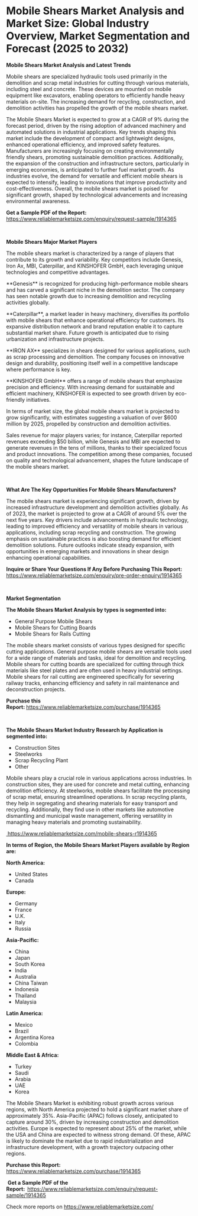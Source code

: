 <p><h1>Mobile Shears Market Analysis and Market Size: Global Industry Overview, Market Segmentation and Forecast (2025 to 2032)</h1></p><p><strong>Mobile Shears Market Analysis and Latest Trends</strong></p>
<p><p>Mobile shears are specialized hydraulic tools used primarily in the demolition and scrap metal industries for cutting through various materials, including steel and concrete. These devices are mounted on mobile equipment like excavators, enabling operators to efficiently handle heavy materials on-site. The increasing demand for recycling, construction, and demolition activities has propelled the growth of the mobile shears market.</p><p>The Mobile Shears Market is expected to grow at a CAGR of 9% during the forecast period, driven by the rising adoption of advanced machinery and automated solutions in industrial applications. Key trends shaping this market include the development of compact and lightweight designs, enhanced operational efficiency, and improved safety features. Manufacturers are increasingly focusing on creating environmentally friendly shears, promoting sustainable demolition practices. Additionally, the expansion of the construction and infrastructure sectors, particularly in emerging economies, is anticipated to further fuel market growth. As industries evolve, the demand for versatile and efficient mobile shears is expected to intensify, leading to innovations that improve productivity and cost-effectiveness. Overall, the mobile shears market is poised for significant growth, shaped by technological advancements and increasing environmental awareness.</p></p>
<p><strong>Get a Sample PDF of the Report:&nbsp;</strong> <a href="https://www.reliablemarketsize.com/enquiry/request-sample/1914365?utm_campaign=2464&utm_medium=2&utm_source=Github&utm_content=ia&utm_term=20022025&utm_id=mobile-shears">https://www.reliablemarketsize.com/enquiry/request-sample/1914365</a></p>
<p>&nbsp;</p>
<p><strong>Mobile Shears Major Market Players</strong></p>
<p><p>The mobile shears market is characterized by a range of players that contribute to its growth and variability. Key competitors include Genesis, Iron Ax, MBI, Caterpillar, and KINSHOFER GmbH, each leveraging unique technologies and competitive advantages.</p><p>**Genesis** is recognized for producing high-performance mobile shears and has carved a significant niche in the demolition sector. The company has seen notable growth due to increasing demolition and recycling activities globally. </p><p>**Caterpillar**, a market leader in heavy machinery, diversifies its portfolio with mobile shears that enhance operational efficiency for customers. Its expansive distribution network and brand reputation enable it to capture substantial market share. Future growth is anticipated due to rising urbanization and infrastructure projects.</p><p>**IRON AX** specializes in shears designed for various applications, such as scrap processing and demolition. The company focuses on innovative design and durability, positioning itself well in a competitive landscape where performance is key.</p><p>**KINSHOFER GmbH** offers a range of mobile shears that emphasize precision and efficiency. With increasing demand for sustainable and efficient machinery, KINSHOFER is expected to see growth driven by eco-friendly initiatives.</p><p>In terms of market size, the global mobile shears market is projected to grow significantly, with estimates suggesting a valuation of over $600 million by 2025, propelled by construction and demolition activities. </p><p>Sales revenue for major players varies; for instance, Caterpillar reported revenues exceeding $50 billion, while Genesis and MBI are expected to generate revenues in the tens of millions, thanks to their specialized focus and product innovations. The competition among these companies, focused on quality and technological advancement, shapes the future landscape of the mobile shears market.</p></p>
<p>&nbsp;</p>
<p><strong>What Are The Key Opportunities For Mobile Shears Manufacturers?</strong></p>
<p><p>The mobile shears market is experiencing significant growth, driven by increased infrastructure development and demolition activities globally. As of 2023, the market is projected to grow at a CAGR of around 5% over the next five years. Key drivers include advancements in hydraulic technology, leading to improved efficiency and versatility of mobile shears in various applications, including scrap recycling and construction. The growing emphasis on sustainable practices is also boosting demand for efficient demolition solutions. Future outlooks indicate steady expansion, with opportunities in emerging markets and innovations in shear design enhancing operational capabilities.</p></p>
<p><strong>Inquire or Share Your Questions If Any Before Purchasing This Report:</strong> <a href="https://www.reliablemarketsize.com/enquiry/pre-order-enquiry/1914365?utm_campaign=2464&utm_medium=2&utm_source=Github&utm_content=ia&utm_term=20022025&utm_id=mobile-shears">https://www.reliablemarketsize.com/enquiry/pre-order-enquiry/1914365</a></p>
<p>&nbsp;</p>
<p><strong>Market Segmentation</strong></p>
<p><strong>The Mobile Shears Market Analysis by types is segmented into:</strong></p>
<p><ul><li>General Purpose Mobile Shears</li><li>Mobile Shears for Cutting Boards</li><li>Mobile Shears for Rails Cutting</li></ul></p>
<p><p>The mobile shears market consists of various types designed for specific cutting applications. General purpose mobile shears are versatile tools used for a wide range of materials and tasks, ideal for demolition and recycling. Mobile shears for cutting boards are specialized for cutting through thick materials like steel plates and are often used in heavy industrial settings. Mobile shears for rail cutting are engineered specifically for severing railway tracks, enhancing efficiency and safety in rail maintenance and deconstruction projects.</p></p>
<p><strong>Purchase this Report:&nbsp;</strong><a href="https://www.reliablemarketsize.com/purchase/1914365?utm_campaign=2464&utm_medium=2&utm_source=Github&utm_content=ia&utm_term=20022025&utm_id=mobile-shears">https://www.reliablemarketsize.com/purchase/1914365</a></p>
<p>&nbsp;</p>
<p><strong>The Mobile Shears Market Industry Research by Application is segmented into:</strong></p>
<p><ul><li>Construction Sites</li><li>Steelworks</li><li>Scrap Recycling Plant</li><li>Other</li></ul></p>
<p><p>Mobile shears play a crucial role in various applications across industries. In construction sites, they are used for concrete and metal cutting, enhancing demolition efficiency. At steelworks, mobile shears facilitate the processing of scrap metal, ensuring streamlined operations. In scrap recycling plants, they help in segregating and shearing materials for easy transport and recycling. Additionally, they find use in other markets like automotive dismantling and municipal waste management, offering versatility in managing heavy materials and promoting sustainability.</p></p>
<p><a href="https://www.reliablemarketsize.com/mobile-shears-r1914365?utm_campaign=2464&utm_medium=2&utm_source=Github&utm_content=ia&utm_term=20022025&utm_id=mobile-shears">&nbsp;https://www.reliablemarketsize.com/mobile-shears-r1914365</a></p>
<p><strong>In terms of Region, the Mobile Shears Market Players available by Region are:</strong></p>
<p>
    <p> <strong> North America: </strong>
        <ul>
            <li>United States</li>
            <li>Canada</li>
        </ul>
        </p> 
    <p> <strong> Europe: </strong>
        <ul>
            <li>Germany</li>
            <li>France</li>
            <li>U.K.</li>
            <li>Italy</li>
            <li>Russia</li>
        </ul>
        </p> 
    <p> <strong> Asia-Pacific: </strong>
        <ul>
            <li>China</li>
            <li>Japan</li>
            <li>South Korea</li>
            <li>India</li>
            <li>Australia</li>
            <li>China Taiwan</li>
            <li>Indonesia</li>
            <li>Thailand</li>
            <li>Malaysia</li>
        </ul>
        </p> 
    <p> <strong> Latin America: </strong>
        <ul>
            <li>Mexico</li>
            <li>Brazil</li>
            <li>Argentina Korea</li>
            <li>Colombia</li>
        </ul>
        </p> 
    <p> <strong> Middle East & Africa: </strong>
        <ul>
            <li>Turkey</li>
            <li>Saudi</li>
            <li>Arabia</li>
            <li>UAE</li>
            <li>Korea</li>
        </ul>
    </p>
    </p>
<p><p>The Mobile Shears Market is exhibiting robust growth across various regions, with North America projected to hold a significant market share of approximately 35%. Asia-Pacific (APAC) follows closely, anticipated to capture around 30%, driven by increasing construction and demolition activities. Europe is expected to represent about 25% of the market, while the USA and China are expected to witness strong demand. Of these, APAC is likely to dominate the market due to rapid industrialization and infrastructure development, with a growth trajectory outpacing other regions.</p></p>
<p><strong>Purchase this Report: </strong><a href="https://www.reliablemarketsize.com/purchase/1914365?utm_campaign=2464&utm_medium=2&utm_source=Github&utm_content=ia&utm_term=20022025&utm_id=mobile-shears">https://www.reliablemarketsize.com/purchase/1914365</a></p>
<p>&nbsp;<strong>Get a Sample PDF of the Report:&nbsp;&nbsp;</strong><a href="https://www.reliablemarketsize.com/enquiry/request-sample/1914365?utm_campaign=2464&utm_medium=2&utm_source=Github&utm_content=ia&utm_term=20022025&utm_id=mobile-shears">https://www.reliablemarketsize.com/enquiry/request-sample/1914365</a></p>
<p><strong></strong></p>
<p>Check more reports on <a href="https://www.reliablemarketsize.com/?utm_campaign=2464&utm_medium=2&utm_source=Github&utm_content=ia&utm_term=20022025&utm_id=mobile-shears">https://www.reliablemarketsize.com/</a></p>